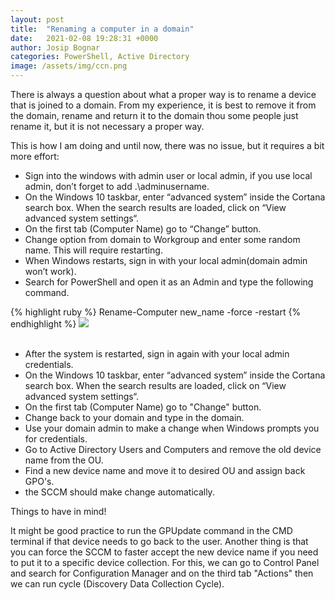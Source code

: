 ```yaml
---
layout: post
title:  "Renaming a computer in a domain"
date:   2021-02-08 19:28:31 +0000
author: Josip Bognar
categories: PowerShell, Active Directory
image: /assets/img/ccn.png
---
```


There is always a question about what a proper way is to rename a device that is joined to a domain. From my experience, it is best to remove it from the domain, rename and return it to the domain thou some people just rename it, but it is not necessary a proper way.

This is how I am doing and until now, there was no issue, but it requires a bit more effort:
- Sign into the windows with admin user or local admin, if you use local admin, don’t forget to add .\adminusername.
- On the Windows 10 taskbar, enter “advanced system” inside the Cortana search box. When the search results are loaded, click on “View advanced system settings“.
- On the first tab (Computer Name) go to “Change” button.
- Change option from domain to Workgroup and enter some random name. This will require restarting.
- When Windows restarts, sign in with your local admin(domain admin won’t work).
- Search for PowerShell and open it as an Admin and type the following command.

{% highlight ruby %}
Rename-Computer new_name -force -restart
{% endhighlight %}
<img src="{{ page.image }}">
<br><br>

- After the system is restarted, sign in again with your local admin credentials.
- On the Windows 10 taskbar, enter “advanced system” inside the Cortana search box. When the search results are loaded, click on “View advanced system settings“.
- On the first tab (Computer Name) go to "Change" button.
- Change back to your domain and type in the domain.
- Use your domain admin to make a change when Windows prompts you for credentials.
- Go to Active Directory Users and Computers and remove the old device name from the OU.
- Find a new device name and move it to desired OU and assign back GPO's.
- the SCCM should make change automatically.

Things to have in mind!

It might be good practice to run the GPUpdate command in the CMD terminal if that device needs to go back to the user. Another thing is that you can force the SCCM to faster accept the new device name if you need to put it to a specific device collection. For this, we can go to Control Panel and search for Configuration Manager and on the third tab "Actions" then we can run cycle (Discovery Data Collection Cycle).